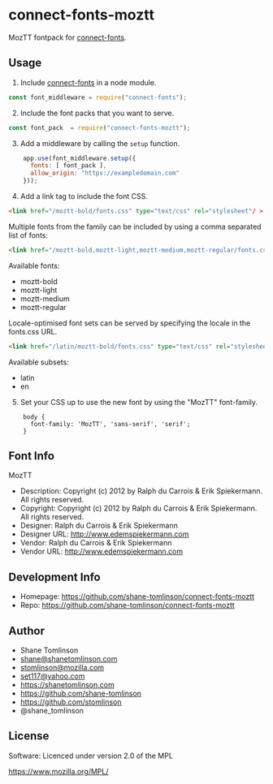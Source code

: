 # connect-fonts-moztt

MozTT fontpack for [connect-fonts](https://github.com/shane-tomlinson/connect-fonts).

## Usage

1. Include [connect-fonts](https://github.com/shane-tomlinson/connect-fonts) in a node module.
```js
const font_middleware = require("connect-fonts");
```

2. Include the font packs that you want to serve.
```js
const font_pack  = require("connect-fonts-moztt");
```

3. Add a middleware by calling the `setup` function.
```js
    app.use(font_middleware.setup({
      fonts: [ font_pack ],
      allow_origin: "https://exampledomain.com"
    }));
```

4. Add a link tag to include the font CSS.
```html
<link href="/moztt-bold/fonts.css" type="text/css" rel="stylesheet"/ >
```

Multiple fonts from the family can be included by using a comma separated list of fonts:
```html
<link href="/moztt-bold,moztt-light,moztt-medium,moztt-regular/fonts.css" type="text/css" rel="stylesheet"/ >
```

Available fonts:
* moztt-bold
* moztt-light
* moztt-medium
* moztt-regular

Locale-optimised font sets can be served by specifying the locale in the fonts.css URL.
```html
<link href="/latin/moztt-bold/fonts.css" type="text/css" rel="stylesheet"/ >
```

Available subsets:
* latin
* en

5. Set your CSS up to use the new font by using the "MozTT" font-family.
```
    body {
      font-family: 'MozTT', 'sans-serif', 'serif';
    }
```

## Font Info
MozTT

* Description: Copyright (c) 2012 by Ralph du Carrois & Erik Spiekermann. All rights reserved.
* Copyright: Copyright (c) 2012 by Ralph du Carrois & Erik Spiekermann. All rights reserved.
* Designer: Ralph du Carrois & Erik Spiekermann
* Designer URL: http://www.edemspiekermann.com 
* Vendor: Ralph du Carrois & Erik Spiekermann
* Vendor URL: http://www.edemspiekermann.com

## Development Info
* Homepage: https://github.com/shane-tomlinson/connect-fonts-moztt
* Repo: https://github.com/shane-tomlinson/connect-fonts-moztt

## Author
* Shane Tomlinson
* shane@shanetomlinson.com
* stomlinson@mozilla.com
* set117@yahoo.com
* https://shanetomlinson.com
* https://github.com/shane-tomlinson
* https://github.com/stomlinson
* @shane_tomlinson


## License

Software: Licenced under version 2.0 of the MPL

  https://www.mozilla.org/MPL/


  

